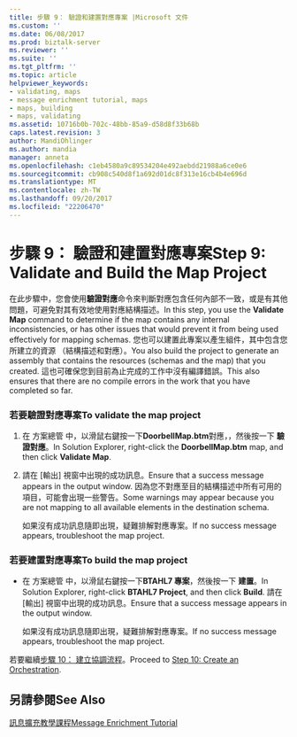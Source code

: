 ```yaml
---
title: 步驟 9： 驗證和建置對應專案 |Microsoft 文件
ms.custom: ''
ms.date: 06/08/2017
ms.prod: biztalk-server
ms.reviewer: ''
ms.suite: ''
ms.tgt_pltfrm: ''
ms.topic: article
helpviewer_keywords:
- validating, maps
- message enrichment tutorial, maps
- maps, building
- maps, validating
ms.assetid: 10716b0b-702c-48bb-85a9-d58d8f33b68b
caps.latest.revision: 3
author: MandiOhlinger
ms.author: mandia
manager: anneta
ms.openlocfilehash: c1eb4580a9c89534204e492aebdd21988a6ce0e6
ms.sourcegitcommit: cb908c540d8f1a692d01dc8f313e16cb4b4e696d
ms.translationtype: MT
ms.contentlocale: zh-TW
ms.lasthandoff: 09/20/2017
ms.locfileid: "22206470"
---
```

# <a name="step-9-validate-and-build-the-map-project"></a><span data-ttu-id="dd44c-102">步驟 9： 驗證和建置對應專案</span><span class="sxs-lookup"><span data-stu-id="dd44c-102">Step 9: Validate and Build the Map Project</span></span>
<span data-ttu-id="dd44c-103">在此步驟中，您會使用**驗證對應**命令來判斷對應包含任何內部不一致，或是有其他問題，可避免對其有效地使用對應結構描述。</span><span class="sxs-lookup"><span data-stu-id="dd44c-103">In this step, you use the **Validate Map** command to determine if the map contains any internal inconsistencies, or has other issues that would prevent it from being used effectively for mapping schemas.</span></span> <span data-ttu-id="dd44c-104">您也可以建置此專案以產生組件，其中包含您所建立的資源 （結構描述和對應）。</span><span class="sxs-lookup"><span data-stu-id="dd44c-104">You also build the project to generate an assembly that contains the resources (schemas and the map) that you created.</span></span> <span data-ttu-id="dd44c-105">這也可確保您到目前為止完成的工作中沒有編譯錯誤。</span><span class="sxs-lookup"><span data-stu-id="dd44c-105">This also ensures that there are no compile errors in the work that you have completed so far.</span></span>  
  
### <a name="to-validate-the-map-project"></a><span data-ttu-id="dd44c-106">若要驗證對應專案</span><span class="sxs-lookup"><span data-stu-id="dd44c-106">To validate the map project</span></span>  
  
1.  <span data-ttu-id="dd44c-107">在 方案總管 中，以滑鼠右鍵按一下**DoorbellMap.btm**對應，，然後按一下 **驗證對應**。</span><span class="sxs-lookup"><span data-stu-id="dd44c-107">In Solution Explorer, right-click the **DoorbellMap.btm** map, and then click **Validate Map**.</span></span>  
  
2.  <span data-ttu-id="dd44c-108">請在 [輸出] 視窗中出現的成功訊息。</span><span class="sxs-lookup"><span data-stu-id="dd44c-108">Ensure that a success message appears in the output window.</span></span> <span data-ttu-id="dd44c-109">因為您不對應至目的結構描述中所有可用的項目，可能會出現一些警告。</span><span class="sxs-lookup"><span data-stu-id="dd44c-109">Some warnings may appear because you are not mapping to all available elements in the destination schema.</span></span>  
  
     <span data-ttu-id="dd44c-110">如果沒有成功訊息隨即出現，疑難排解對應專案。</span><span class="sxs-lookup"><span data-stu-id="dd44c-110">If no success message appears, troubleshoot the map project.</span></span>  
  
### <a name="to-build-the-map-project"></a><span data-ttu-id="dd44c-111">若要建置對應專案</span><span class="sxs-lookup"><span data-stu-id="dd44c-111">To build the map project</span></span>  
  
-   <span data-ttu-id="dd44c-112">在 方案總管 中，以滑鼠右鍵按一下**BTAHL7 專案**，然後按一下 **建置**。</span><span class="sxs-lookup"><span data-stu-id="dd44c-112">In Solution Explorer, right-click **BTAHL7 Project**, and then click **Build**.</span></span> <span data-ttu-id="dd44c-113">請在 [輸出] 視窗中出現的成功訊息。</span><span class="sxs-lookup"><span data-stu-id="dd44c-113">Ensure that a success message appears in the output window.</span></span>  
  
     <span data-ttu-id="dd44c-114">如果沒有成功訊息隨即出現，疑難排解對應專案。</span><span class="sxs-lookup"><span data-stu-id="dd44c-114">If no success message appears, troubleshoot the map project.</span></span>  
  
 <span data-ttu-id="dd44c-115">若要繼續[步驟 10： 建立協調流程](../../adapters-and-accelerators/accelerator-hl7/step-10-create-an-orchestration.md)。</span><span class="sxs-lookup"><span data-stu-id="dd44c-115">Proceed to [Step 10: Create an Orchestration](../../adapters-and-accelerators/accelerator-hl7/step-10-create-an-orchestration.md).</span></span>  
  
## <a name="see-also"></a><span data-ttu-id="dd44c-116">另請參閱</span><span class="sxs-lookup"><span data-stu-id="dd44c-116">See Also</span></span>  
 [<span data-ttu-id="dd44c-117">訊息擴充教學課程</span><span class="sxs-lookup"><span data-stu-id="dd44c-117">Message Enrichment Tutorial</span></span>](../../adapters-and-accelerators/accelerator-hl7/message-enrichment-tutorial.md)
